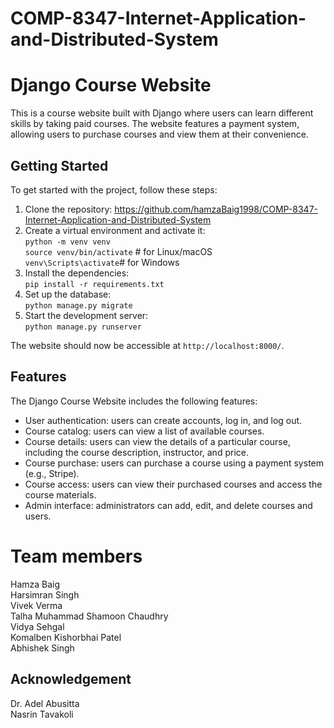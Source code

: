 # COMP-8347-Internet-Application-and-Distributed-System

# Django Course Website

This is a course website built with Django where users can learn different skills by taking paid courses. The website features a payment system, allowing users to purchase courses and view them at their convenience.

## Getting Started

To get started with the project, follow these steps:

1. Clone the repository:
    https://github.com/hamzaBaig1998/COMP-8347-Internet-Application-and-Distributed-System
2. Create a virtual environment and activate it:
<br>`python -m venv venv`
<br>`source venv/bin/activate` # for Linux/macOS
<br>`venv\Scripts\activate`# for Windows
3. Install the dependencies:
  <br> `pip install -r requirements.txt`
4. Set up the database:
   <br>`python manage.py migrate`
5. Start the development server:
   <br>`python manage.py runserver`
   
The website should now be accessible at `http://localhost:8000/`.

## Features

The Django Course Website includes the following features:

- User authentication: users can create accounts, log in, and log out.
- Course catalog: users can view a list of available courses.
- Course details: users can view the details of a particular course, including the course description, instructor, and price.
- Course purchase: users can purchase a course using a payment system (e.g., Stripe).
- Course access: users can view their purchased courses and access the course materials.
- Admin interface: administrators can add, edit, and delete courses and users.

  
# Team members
Hamza Baig
<br>Harsimran Singh
<br>Vivek Verma
<br>Talha Muhammad Shamoon Chaudhry
<br>Vidya Sehgal
<br>Komalben Kishorbhai Patel
<br>Abhishek Singh

## Acknowledgement
Dr. Adel Abusitta
<br> Nasrin Tavakoli

 
